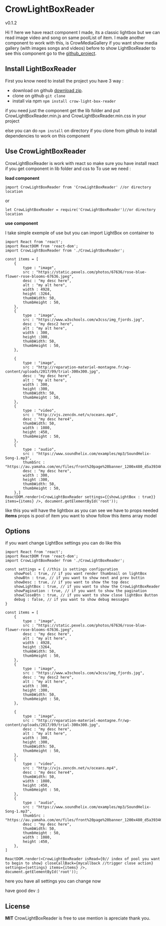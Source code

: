 ﻿# CrowLightBoxReader 
v0.1.2


Hi !! here we have react component I made, its a classic lightbox but we can read image video and song on same poolList of item.
I made another component to work with this, is CrowMediaGallery if you want show media gallery (with images songs and videos) before to show LightBoxReader to see this component go to the [github_project](https://github.com/InitialCrow/crow-media-gallery).

## Install LightBoxReader

First you know need to install the project you have 3 way :

- download on github [download zip](https://github.com/InitialCrow/crow-lightbox-reader/archive/master.zip).
- clone on github `git clone `
- install via npm `npm install crow-light-box-reader`

if you need just the component get the lib folder and put CrowLightBoxReader.min.js and CrowLightBoxReader.min.css in your project

else you can do `npm install` on directory if you clone from github to install dependencies to work on this component
## Use CrowLightBoxReader

CrowLightBoxReader is work with react so make sure you have install react if you get component in lib folder and css to
To use we need :

**load component**

`import CrowLightBoxReader from 'CrowLightBoxReader' //or directory location` 

or

 `let CrowLightBoxReader = require('CrowLightBoxReader')//or directory location`

**use component**

I take simple exemple of use but you can import LightBox on container to 

    import React from 'react';
    import ReactDOM from 'react-dom';
    import CrowLightBoxReader from './CrowLightBoxReader';
    
    const items = [
    	{
    		type : "image",
    		src : "https://static.pexels.com/photos/67636/rose-blue-flower-rose-blooms-67636.jpeg",
    		desc : "my desc here",
    		alt : "my alt here",
    		width : 4928,
    		height :3264,
    		thumbWidth: 50,
    		thumbHeight : 50,
    	},
    	{
    		type : "image",
    		src : "https://www.w3schools.com/w3css/img_fjords.jpg",
    		desc : "my desc2 here",
    		alt : "my alt here",
    		width : 300,
    		height :300,
    		thumbWidth: 50,
    		thumbHeight : 50,
    	},
    	
    	{
    		type : "image",
    		src : "http://reparation-materiel-montagne.fr/wp-content/uploads/2017/09/trial-300x300.jpg",
    		desc : "my desc here",
    		alt : "my alt here",
    		width : 300,
    		height :300,
    		thumbWidth: 50,
    		thumbHeight : 50,
    	},
    	{
    		type : "video",
    		src : "http://vjs.zencdn.net/v/oceans.mp4",
    		desc : "my desc here4",
    		thumbWidth: 50,
    		width : 1080,
    		height :450,
    		thumbHeight : 50,
    	},
    	{
    		type : "audio",
    		src : "https://www.soundhelix.com/examples/mp3/SoundHelix-Song-1.mp3",
    		thumbSrc : "https://au.yamaha.com/en/files/front%20page%20banner_1200x480_d5a393465b9094b78c6cde73d642f31e.jpg",
    		desc : "my desc here",
    		width : 300,
    		height :300,
    		thumbWidth: 50,
    		thumbHeight : 50,
    	},]
    ReactDOM.render(<CrowLightBoxReader settings={{showLightBox : true}} items={items} />, document.getElementById('root'));

like this you will have the lightbox as you can see we have to props needed **items** props is pool of item you want to show follow this items array model

## Options
if you want change LightBox settings you can do like this

    import React from 'react';
    import ReactDOM from 'react-dom';
    import CrowLightBoxReader from './CrowLightBoxReader';

    const settings = { //this is settings configuration 
    	showPool : true, // if you want render thumbnail on lightBox
    	showBtn : true, // if you want to show next and prev buttin
    	showDesc : true, // if you want to show the top desc
    	showLightBox : true, // if you want to show the CrowLightBoxReader
    	showPagination : true, // if you want to show the pagination
    	showCloseBtn : true, // if you want to show close lightBox Button
    	debug : false, // if you want to show debug messages
    }
    
    const items = [
    	{
    		type : "image",
    		src : "https://static.pexels.com/photos/67636/rose-blue-flower-rose-blooms-67636.jpeg",
    		desc : "my desc here",
    		alt : "my alt here",
    		width : 4928,
    		height :3264,
    		thumbWidth: 50,
    		thumbHeight : 50,
    	},
    	{
    		type : "image",
    		src : "https://www.w3schools.com/w3css/img_fjords.jpg",
    		desc : "my desc2 here",
    		alt : "my alt here",
    		width : 300,
    		height :300,
    		thumbWidth: 50,
    		thumbHeight : 50,
    	},
    	
    	{
    		type : "image",
    		src : "http://reparation-materiel-montagne.fr/wp-content/uploads/2017/09/trial-300x300.jpg",
    		desc : "my desc here",
    		alt : "my alt here",
    		width : 300,
    		height :300,
    		thumbWidth: 50,
    		thumbHeight : 50,
    	},
    	{
    		type : "video",
    		src : "http://vjs.zencdn.net/v/oceans.mp4",
    		desc : "my desc here4",
    		thumbWidth: 50,
    		width : 1080,
    		height :450,
    		thumbHeight : 50,
    	},
    	{
    		type : "audio",
    		src : "https://www.soundhelix.com/examples/mp3/SoundHelix-Song-1.mp3",
    		thumbSrc : "https://au.yamaha.com/en/files/front%20page%20banner_1200x480_d5a393465b9094b78c6cde73d642f31e.jpg",
    		desc : "my desc here",
    		thumbWidth: 50,
    		thumbHeight : 50,
    		width : 1080,
    		height :450,
    	},
    ]
    
    ReactDOM.render(<CrowLightBoxReader isRead={0// index of pool you want to begin to show} closeCallBack={mycallback //trigger close action} settings={settings} items={items} />, document.getElementById('root'));

here you have all settings you can change now

have good dev :)

## License

**MIT** CrowLightBoxReader is free to use mention is apreciate thank you.


